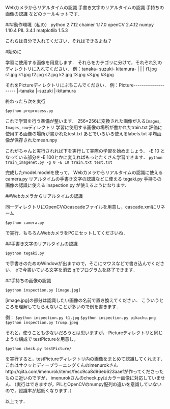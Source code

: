 Webカメラからリアルタイムの認識
手書き文字のリアルタイムの認識
手持ちの画像の認識
などのツールキットです．

###動作環境（私の）
python 2.7.12
chainer 1.17.0
openCV 2.4.12
numpy 1.10.4
PIL 3.4.1
matplotlib 1.5.3

これらは自分で入れてください．それはできるよね？

#始めに

学習に使用する画像を用意します．
それらをカテゴリに分けて，それぞれ別のディレクトリに入れてください．
例：tanaka-   suzuki-  kitamura-
          |         |          |
          t1.jpg    s1.jpg     k1.jpg
          t2.jpg    s2.jpg     k2.jpg
          t3.jpg    s3.jpg     k3.jpg

それをPictureディレクトリにぶちこんでください．
例：Picture--------------------
           |-tanaka  |-suzuki |-kitamura

終わったら次を実行

`$python preprocess.py`

これで学習を行う準備が整います．
256×256に変換された画像が入る`Images`, `Images_row`ディレクトリ
学習に使用する画像の場所が書かれたtrain.txt
評価に使用する画像の場所が書かれたtest.txt
あとでいろいろ使えるlabels.txt
平均画像が保存されたmean.npy

これがちゃんと実行されれば下を実行して実際の学習を始めましょう．
-E 10 となっている部分を-E 100とかに変えればもっとたくさん学習できます．
`python train_imagenet.py -g 0 -E 10 train.txt test.txt`

完成したmodel.modelを使って，
Webカメラからリアルタイムの認識に使える camera.py
リアルタイムの手書き文字の認識などに使える tegaki.py
手持ちの画像の認識に使える inspection.py
が使えるようになります．

##Webカメラからリアルタイムの認識

同一ディレクトリにOpenCVのcascadeファイルを用意し，cascade.xmlにリネーム

`$python camera.py`

で実行．もちろんWebカメラをPCにセットしてくださいね．

##手書き文字のリアルタイムの認識

`$python tegaki.py`

で手書きのためのWindowが出ますので，そこにマウスなどで書き込んでください．
eで今書いている文字を消去
qでプログラムを終了できます．

##手持ちの画像の認識

`$python inspection.py [image.jpg]`

[image.jpg]の部分は認識したい画像の名前で置き換えてください．
こういうところを理解してもらえないことが多いので例を書きます．

例：
`$python inspection.py t1.jpg`
`$python inspection.py pikachu.png`
`$python inspection.py trump.jpeg`



それと，使うことも少ないだろうとは思いますが，
Pictureディレクトリと同じような構成で
testPictureを用意し，

`$python check.py testPicture/`

を実行すると，testPictureディレクトリ内の画像をまとめて認識してくれます．
これはサクッとディープラーニングくんのimenurokさんhttp://qiita.com/imenurok/items/fecc9ca8d96eb623aaefが作ってくださったものに近いのですが，
imenurokさんのcheck.pyはカラー画像に対応していません．（実行はできますが，PILとOpenCVのnumpy配列の違いを意識していないので，認識率が超低くなります．）

以上です．
